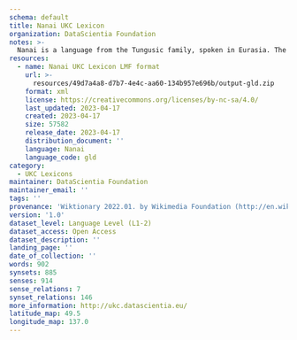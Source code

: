 ```yaml
---
schema: default
title: Nanai UKC Lexicon
organization: DataScientia Foundation
notes: >-
  Nanai is a language from the Tungusic family, spoken in Eurasia. The UKC Lexicon of Nanai is represented as a lexico-semantic network. It consists of words, word senses, synsets, as well as sense-level and synset-level relationships.
resources:
  - name: Nanai UKC Lexicon LMF format
    url: >-
      resources/49d7a4a8-d7b7-4e4c-aa60-134b957e696b/output-gld.zip
    format: xml
    license: https://creativecommons.org/licenses/by-nc-sa/4.0/
    last_updated: 2023-04-17
    created: 2023-04-17
    size: 57582
    release_date: 2023-04-17
    distribution_document: ''
    language: Nanai
    language_code: gld
category:
  - UKC Lexicons
maintainer: DataScientia Foundation
maintainer_email: ''
tags: ''
provenance: 'Wiktionary 2022.01. by Wikimedia Foundation (http://en.wiktionary.org); CogNet 2.1 by Khuyagbaatar Batsuren, National University of Mongolia (http://cognet.ukc.disi.unitn.it); UniMet: Universal Metonymy 1.0 by Temuulen Khishigsuren and Gábor Bella (http://ukc.disi.unitn.it/index.php/metonymy/); MorphyNet 2.0 by Gábor Bella and Khuyagbaatar Batsuren (http://ukc.disi.unitn.it/index.php/morphynet/); NorthEuraLex 0.9 by Johannes Dellert and Gerhard Jäger, Eberhard Karls Universität Tübingen (http://northeuralex.org/); Princeton WordNet 2.1 by Princeton University (https://wordnet.princeton.edu)'
version: '1.0'
dataset_level: Language Level (L1-2)
dataset_access: Open Access
dataset_description: ''
landing_page: ''
date_of_collection: ''
words: 902
synsets: 885
senses: 914
sense_relations: 7
synset_relations: 146
more_information: http://ukc.datascientia.eu/
latitude_map: 49.5
longitude_map: 137.0
---
```


